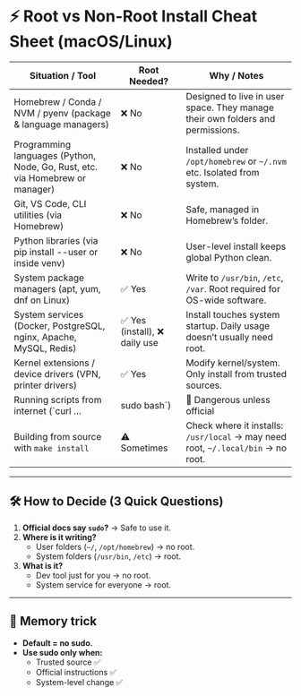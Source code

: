 # ⚡ Root vs Non-Root Install Cheat Sheet (macOS/Linux)

| Situation / Tool | Root Needed? | Why / Notes |
|------------------|--------------|-------------|
| Homebrew / Conda / NVM / pyenv (package & language managers) | ❌ No | Designed to live in user space. They manage their own folders and permissions. |
| Programming languages (Python, Node, Go, Rust, etc. via Homebrew or manager) | ❌ No | Installed under `/opt/homebrew` or `~/.nvm` etc. Isolated from system. |
| Git, VS Code, CLI utilities (via Homebrew) | ❌ No | Safe, managed in Homebrew’s folder. |
| Python libraries (via pip install --user or inside venv) | ❌ No | User-level install keeps global Python clean. |
| System package managers (apt, yum, dnf on Linux) | ✅ Yes | Write to `/usr/bin`, `/etc`, `/var`. Root required for OS-wide software. |
| System services (Docker, PostgreSQL, nginx, Apache, MySQL, Redis) | ✅ Yes (install), ❌ daily use | Install touches system startup. Daily usage doesn’t usually need root. |
| Kernel extensions / device drivers (VPN, printer drivers) | ✅ Yes | Modify kernel/system. Only install from trusted sources. |
| Running scripts from internet (`curl … | sudo bash`) | 🚫 Dangerous unless official | Avoid unless trusted. Could run anything with root privileges. |
| Building from source with `make install` | ⚠️ Sometimes | Check where it installs: `/usr/local` → may need root, `~/.local/bin` → no root. |

---

## 🛠️ How to Decide (3 Quick Questions)
1. **Official docs say `sudo`?** → Safe to use it.  
2. **Where is it writing?**  
   - User folders (`~/`, `/opt/homebrew`) → no root.  
   - System folders (`/usr/bin`, `/etc`) → root.  
3. **What is it?**  
   - Dev tool just for you → no root.  
   - System service for everyone → root.  

---

## 🧠 Memory trick
- **Default = no sudo.**  
- **Use sudo only when:**  
  - Trusted source ✅  
  - Official instructions ✅  
  - System-level change ✅  
